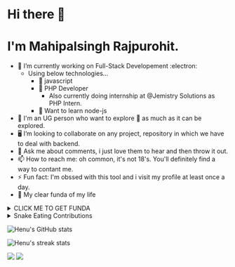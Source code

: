 # Hi there 👋
# I'm Mahipalsingh Rajpurohit.

- 🔭 I’m currently working on Full-Stack Developement :electron:
    - Using below technologies...
      - 🌱 javascript
      - 🌱 PHP Developer
          - Also currently doing internship at @Jemistry Solutions as PHP Intern.
      - 🌱 Want to learn node-js
- :dart: I'm an UG person who want to explore :crystal_ball: as much as it can be explored.
- :desktop_computer: I’m looking to collaborate on any project, repository in which we have to deal with backend.
- 💬 Ask me about comments, i just love them to hear and then throw it out.
- 📫 How to reach me: oh common, it's not 18's. You'll definitely find a way to contant me.
- ⚡ Fun fact: I'm obssed with this tool and i visit my profile at least once a day.
- :scroll: My clear funda of my life
<details><summary>CLICK ME TO GET FUNDA</summary>
<p>

#### Here it is mentioned!, just close it once you read coz i don't want it to be stolen.:stuck_out_tongue_winking_eye:

```python
import time, depression, notSleep
while True:
    
    eat()
    sleep()
    code()
    repeat()
    
````

</p>
</details>

<details><summary>Snake Eating Contributions</summary>

    <p align='center'><img src='https://raw.githubusercontent.com/mahipurohit1/mahipurohit1/output/github-contribution-grid-snake.svg'></p>
</details>

![Henu's GitHub stats](https://github-readme-stats.vercel.app/api?username=mahipurohit1&show_icons=true&theme=radical)

![Henu's streak stats](https://github-readme-streak-stats.herokuapp.com/?user=mahipurohit1&)  

<img src ="https://github-readme-stats.vercel.app/api/top-langs/?username=mahipurohit1">

<img src="https://github-profile-trophy.vercel.app/?username=mahipurohit1">
